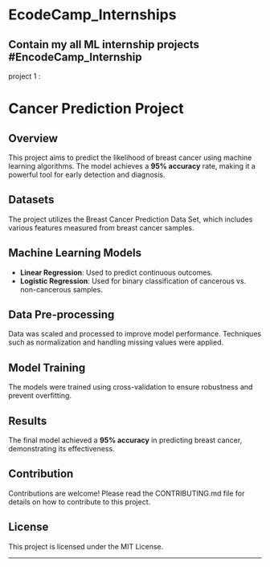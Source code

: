 # EcodeCamp_Internships
Contain my all ML internship projects #EncodeCamp_Internship 
-----------------------------------------------------------------------------------------------------------------------------
project 1 :

# Cancer Prediction Project

## Overview
This project aims to predict the likelihood of breast cancer using machine learning algorithms. The model achieves a **95% accuracy** rate, making it a powerful tool for early detection and diagnosis.

## Datasets
The project utilizes the Breast Cancer Prediction Data Set, which includes various features measured from breast cancer samples.

## Machine Learning Models
- **Linear Regression**: Used to predict continuous outcomes.
- **Logistic Regression**: Used for binary classification of cancerous vs. non-cancerous samples.

## Data Pre-processing
Data was scaled and processed to improve model performance. Techniques such as normalization and handling missing values were applied.

## Model Training
The models were trained using cross-validation to ensure robustness and prevent overfitting.

## Results
The final model achieved a **95% accuracy** in predicting breast cancer, demonstrating its effectiveness.

## Contribution
Contributions are welcome! Please read the CONTRIBUTING.md file for details on how to contribute to this project.

## License
This project is licensed under the MIT License.

-----------------------------------------------------------------------------------------------------------------------------
